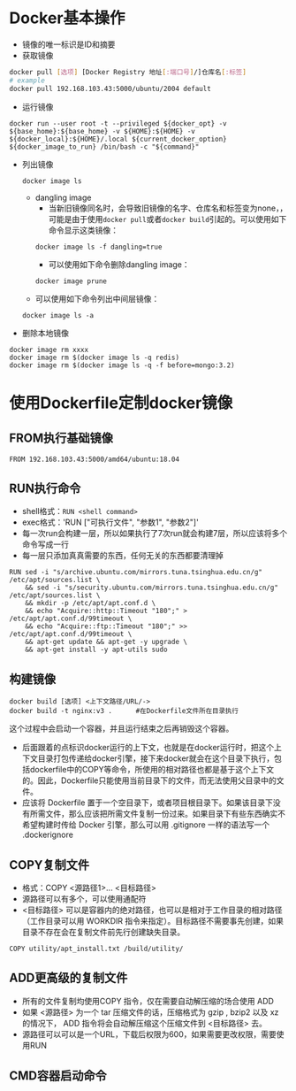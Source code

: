 # Docker基本操作
- 镜像的唯一标识是ID和摘要
- 获取镜像
```bash
docker pull [选项] [Docker Registry 地址[:端口号]/]仓库名[:标签]
# example
docker pull 192.168.103.43:5000/ubuntu/2004 default
```
- 运行镜像
```shell
docker run --user root -t --privileged ${docker_opt} -v ${base_home}:${base_home} -v ${HOME}:${HOME} -v ${docker_local}:${HOME}/.local ${current_docker_option} ${docker_image_to_run} /bin/bash -c "${command}"
```
- 列出镜像
	```shell
	docker image ls
	```
	- dangling image
		- 当新旧镜像同名时，会导致旧镜像的名字、仓库名和标签变为none，，可能是由于使用`docker pull`或者`docker build`引起的。可以使用如下命令显示这类镜像：
		```shell
		docker image ls -f dangling=true
		```
		- 可以使用如下命令删除dangling image：
		```shell
		docker image prune
		```
	- 可以使用如下命令列出中间层镜像：
	```shell
	docker image ls -a
	```
- 删除本地镜像
```shell
docker image rm xxxx
docker image rm $(docker image ls -q redis)
docker image rm $(docker image ls -q -f before=mongo:3.2)
```
# 使用Dockerfile定制docker镜像
## FROM执行基础镜像
```shell
FROM 192.168.103.43:5000/amd64/ubuntu:18.04
```
## RUN执行命令
- shell格式：`RUN <shell command>`
- exec格式：'RUN \["可执行文件", "参数1", "参数2"\]'
- 每一次run会构建一层，所以如果执行了7次run就会构建7层，所以应该将多个命令写成一行
- 每一层只添加真真需要的东西，任何无关的东西都要清理掉
```shell
RUN sed -i "s/archive.ubuntu.com/mirrors.tuna.tsinghua.edu.cn/g" /etc/apt/sources.list \
    && sed -i "s/security.ubuntu.com/mirrors.tuna.tsinghua.edu.cn/g" /etc/apt/sources.list \
    && mkdir -p /etc/apt/apt.conf.d \
    && echo "Acquire::http::Timeout "180";" > /etc/apt/apt.conf.d/99timeout \
    && echo "Acquire::ftp::Timeout "180";" >> /etc/apt/apt.conf.d/99timeout \
    && apt-get update && apt-get -y upgrade \
    && apt-get install -y apt-utils sudo
```
## 构建镜像
```shell
docker build [选项] <上下文路径/URL/->
docker build -t nginx:v3 .      #在Dockerfile文件所在目录执行
```
这个过程中会启动一个容器，并且运行结束之后再销毁这个容器。
- 后面跟着的点标识docker运行的上下文，也就是在docker运行时，把这个上下文目录打包传递给docker引擎，接下来docker就会在这个目录下执行，包括dockerfile中的COPY等命令，所使用的相对路径也都是基于这个上下文的。因此，Dockerfile只能使用当前目录下的文件，而无法使用父目录中的文件。
- 应该将 Dockerfile 置于一个空目录下，或者项目根目录下。如果该目录下没有所需文件，那么应该把所需文件复制一份过来。如果目录下有些东西确实不希望构建时传给 Docker 引擎，那么可以用 .gitignore 一样的语法写一个 .dockerignore
## COPY复制文件
- 格式：COPY <源路径1>... <目标路径>
- 源路径可以有多个，可以使用通配符
- <目标路径> 可以是容器内的绝对路径，也可以是相对于工作目录的相对路径（工作目录可以用 WORKDIR 指令来指定）。目标路径不需要事先创建，如果目录不存在会在复制文件前先行创建缺失目录。
```shell
COPY utility/apt_install.txt /build/utility/
```
## ADD更高级的复制文件
- 所有的文件复制均使用COPY 指令，仅在需要自动解压缩的场合使用 ADD
- 如果 <源路径> 为一个 tar 压缩文件的话，压缩格式为 gzip , bzip2 以及 xz 的情况下， ADD 指令将会自动解压缩这个压缩文件到 <目标路径> 去。
- 源路径可以可以是一个URL，下载后权限为600，如果需要更改权限，需要使用RUN
## CMD容器启动命令


